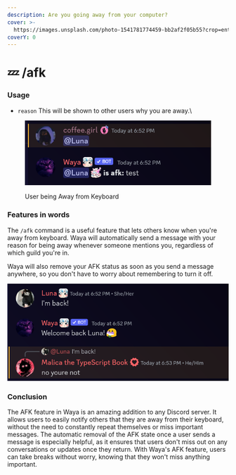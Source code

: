 ```yaml
---
description: Are you going away from your computer?
cover: >-
  https://images.unsplash.com/photo-1541781774459-bb2af2f05b55?crop=entropy&cs=srgb&fm=jpg&ixid=M3wxOTcwMjR8MHwxfHNlYXJjaHwyfHxzbGVlcHxlbnwwfHx8fDE2ODQyNDM2NjF8MA&ixlib=rb-4.0.3&q=85
coverY: 0
---
```


# 💤 /afk

### Usage

* `reason` This will be shown to other users why you are away.\


<figure><img src="../.gitbook/assets/image (16) (1) (1).png" alt=""><figcaption><p>User being Away from Keyboard</p></figcaption></figure>

### Features in words

The `/afk` command is a useful feature that lets others know when you're away from keyboard. Waya will automatically send a message with your reason for being away whenever someone mentions you, regardless of which guild you're in.

Waya will also remove your AFK status as soon as you send a message anywhere, so you don't have to worry about remembering to turn it off.

![](<../.gitbook/assets/image (17) (1) (1).png>)

### Conclusion

The AFK feature in Waya is an amazing addition to any Discord server. It allows users to easily notify others that they are away from their keyboard, without the need to constantly repeat themselves or miss important messages. The automatic removal of the AFK state once a user sends a message is especially helpful, as it ensures that users don't miss out on any conversations or updates once they return. With Waya's AFK feature, users can take breaks without worry, knowing that they won't miss anything important.
